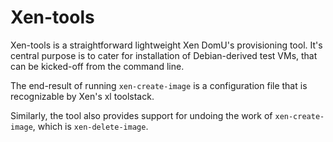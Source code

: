 # Xen-tools

Xen-tools is a straightforward lightweight Xen DomU's provisioning tool. It's central purpose is to
cater for installation of Debian-derived test VMs, that can be kicked-off from the command line.

The end-result of running <code>xen-create-image</code> is a configuration file that is recognizable
by Xen's xl toolstack.

Similarly, the tool also provides support for undoing the work of <code>xen-create-image</code>, which is
<code>xen-delete-image</code>. 


